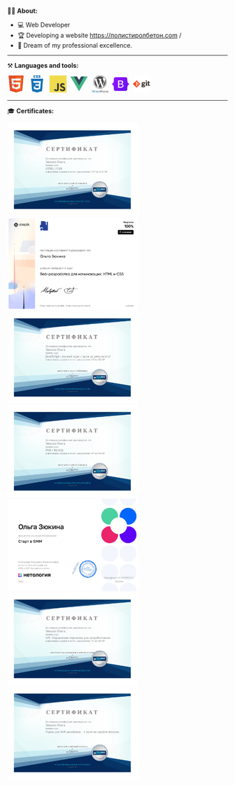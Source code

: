 👩‍💻 **About:**

* 💻 Web Developer 
* 🏆 Developing a website https://полистиролбетон.com /
* 🎯 Dream of my professional excellence.
___

⚒ **Languages and tools:**
<div>
  <img src="https://github.com/devicons/devicon/blob/master/icons/html5/html5-original.svg" title="HTML5" alt="HTML" width="40" height="40"/>&nbsp;
  <img src="https://github.com/devicons/devicon/blob/master/icons/css3/css3-plain-wordmark.svg"  title="CSS3" alt="CSS" width="40" height="40"/>&nbsp;
  <img src="https://github.com/devicons/devicon/blob/master/icons/javascript/javascript-original.svg" title="JavaScript" alt="JavaScript" width="40" height="40"/>&nbsp;
  <img src="https://github.com/devicons/devicon/blob/master/icons/vuejs/vuejs-original.svg" title="Vue" alt="Vue" width="40" height="40"/>&nbsp;
  <img src="https://github.com/devicons/devicon/blob/master/icons/wordpress/wordpress-original.svg" title="Wordpress" **alt="Wordpress" width="40" height="40"/>&nbsp;
  <img src="https://github.com/devicons/devicon/blob/master/icons/bootstrap/bootstrap-original.svg" title="Bootstrap" **alt="Bootstrap" width="40" height="40"/>&nbsp;
  <img src="https://github.com/devicons/devicon/blob/master/icons/git/git-original-wordmark.svg" title="Git" **alt="Git" width="40" height="40"/>
</div>

___

🎓 **Certificates:**
<div>
  <img src="https://github.com/Olga-Zyukina/Olga-Zyukina/blob/main/HTML_CSS.jpg"  alt="HTML&CSS" width="300"/>
  <img src="https://github.com/Olga-Zyukina/Olga-Zyukina/blob/main/Web.jpg"  alt="Web" width="300"/>
  <img src="https://github.com/Olga-Zyukina/Olga-Zyukina/blob/main/JS.jpg"  alt="JS" width="300"/>
  <img src="https://github.com/Olga-Zyukina/Olga-Zyukina/blob/main/PHP.jpg"  alt="PHP" width="300"/>
  <img src="https://github.com/Olga-Zyukina/Olga-Zyukina/blob/main/SMM.jpg"  alt="SMM" width="300"/>
  <img src="https://github.com/Olga-Zyukina/Olga-Zyukina/blob/main/Git.jpg"  alt="Git" width="300"/>
  <img src="https://github.com/Olga-Zyukina/Olga-Zyukina/blob/main/Figma.jpg"  alt="Figma" width="300"/>
</div>
